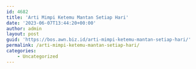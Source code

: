 ```yaml
---
id: 4682
title: 'Arti Mimpi Ketemu Mantan Setiap Hari'
date: '2023-06-07T13:44:20+00:00'
author: admin
layout: post
guid: 'https://bos.awn.biz.id/arti-mimpi-ketemu-mantan-setiap-hari/'
permalink: /arti-mimpi-ketemu-mantan-setiap-hari/
categories:
    - Uncategorized
---
```



